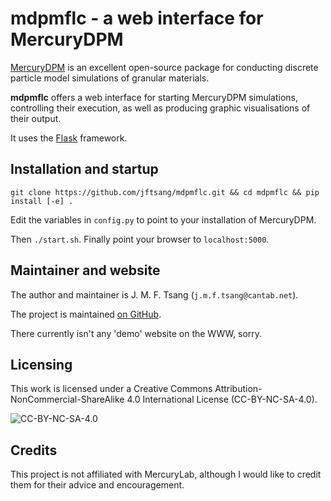 # mdpmflc - a web interface for MercuryDPM

[MercuryDPM](https://www.mercurydpm.org) is an excellent open-source
package for conducting discrete particle model simulations of granular
materials.

**mdpmflc** offers a web interface for starting MercuryDPM simulations,
controlling their execution, as well as producing graphic visualisations
of their output.

It uses the [Flask](https://flask.palletsprojects.com/) framework.


## Installation and startup

`git clone https://github.com/jftsang/mdpmflc.git && cd mdpmflc && pip install [-e] .`

Edit the variables in `config.py` to point to your installation of
MercuryDPM.

Then `./start.sh`. Finally point your browser to `localhost:5000`.


## Maintainer and website

The author and maintainer is J. M. F. Tsang (`j.m.f.tsang@cantab.net`). 

The project is maintained [on GitHub](https://github.com/jftsang/mdpmflc).

There currently isn't any 'demo' website on the WWW, sorry.


## Licensing

This work is licensed under a Creative Commons
Attribution-NonCommercial-ShareAlike 4.0 International License
(CC-BY-NC-SA-4.0).

![CC-BY-NC-SA-4.0](https://licensebuttons.net/l/by-nc-sa/4.0/88x31.png)


## Credits

This project is not affiliated with MercuryLab, although I would like to
credit them for their advice and encouragement.
